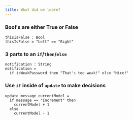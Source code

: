 ```yaml
---
title: What did we learn?
---
```

### Bool's are either True or False

    thisIsFalse : Bool
    thisIsFalse = "Left" == "Right"

### 3 parts to an `if`/`then`/`else`

    notification : String
    notification =
      if isWeakPassword then "That's too weak!" else "Nice!"

### Use `if` inside of `update` to make decisions

    update message currentModel =
      if message == "Increment" then
        currentModel + 1
      else
        currentModel - 1
